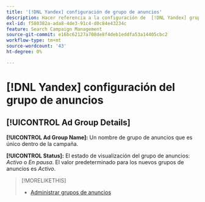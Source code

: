 ```yaml
---
title: '[!DNL Yandex] configuración de grupo de anuncios'
description: Hacer referencia a la configuración de  [!DNL Yandex] grupos de anuncios.
exl-id: f580382a-ada8-4de3-91c4-d0c84e43234c
feature: Search Campaign Management
source-git-commit: e16bc62127a708de8f4deb1eddfa53a14405cbc2
workflow-type: tm+mt
source-wordcount: '43'
ht-degree: 0%

---
```


# [!DNL Yandex] configuración del grupo de anuncios

## [!UICONTROL Ad Group Details]

**[!UICONTROL Ad Group Name]:** Un nombre de grupo de anuncios que es único dentro de la campaña.

**[!UICONTROL Status]:** El estado de visualización del grupo de anuncios: *Activo* o *En pausa*. El valor predeterminado para los nuevos grupos de anuncios es *Activo*.

>[!MORELIKETHIS]
>
>* [Administrar grupos de anuncios](/help/search-social-commerce/campaign-management/campaigns/ad-group-manage.md)
